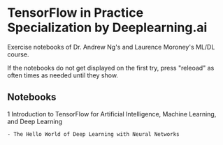 # TensorFlow in Practice Specialization by Deeplearning.ai
 Exercise notebooks of Dr. Andrew Ng's and Laurence Moroney's ML/DL course.
 
 If the notebooks do not get displayed on the first try, press "releoad" as often times as needed until they show.

## Notebooks

1 Introduction to TensorFlow for Artificial Intelligence, Machine Learning, and Deep Learning

	- The Hello World of Deep Learning with Neural Networks
	
